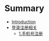 # Summary

* [Introduction](README.md)
* [登录注册相关](deng-lu-zhu-ce-xiang-guan.md)
  * [1.手机号注册](deng-lu-zhu-ce-xiang-guan/1shou-ji-hao-zhu-ce.md)

